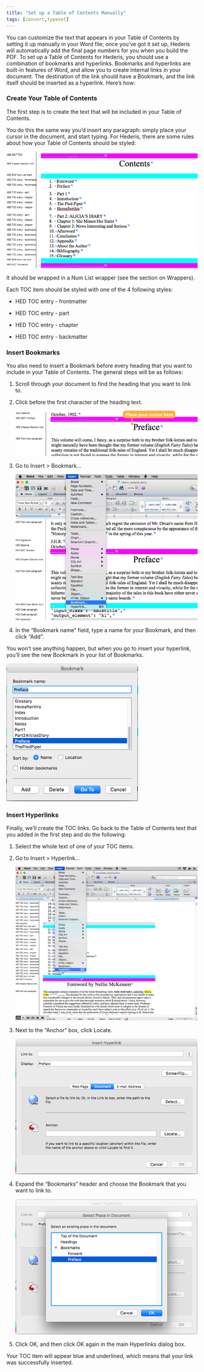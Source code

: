```yaml
---
title: "Set up a Table of Contents Manually"
tags: [convert,typeset]
---
```

 
<html><body><section data-type="chapter" class="hsecchapter" data-hederis-type="hsecchapter" id="setup-a-toc" data-pi-attrs="id: setup-a-toc; data-tags: convert,typeset;" role="doc-chapter" data-tags="convert,typeset" data-author-name=" " data-book-title=" " title="Set up a Table of Contents Manually"><p class="hblkp" data-hederis-type="hblkp" id="p1JIRyAHY">You can customize the text that appears in your Table of Contents by setting it up manually in your Word file; once you&#8217;ve got it set up, Hederis will automatically add the final page numbers for you when you build the PDF. To set up a Table of Contents for Hederis, you should use a combination of bookmarks and hyperlinks. Bookmarks and hyperlinks are built-in features of Word, and allow you to create internal links in your document. The destination of the link should have a Bookmark, and the link itself should be inserted as a hyperlink. Here&#8217;s how:</p><section class="hwprsubsection" data-hederis-type="hwprsubsection" id="pnHrcfAE7" data-type="subsection" title="Create Your Table of Contents"><h1 data-hederis-type="hblktitle" class="hblktitle" id="p99uTq20z">Create Your Table of Contents</h1><p class="hblkp" data-hederis-type="hblkp" id="puwV1rQHa">The first step is to create the text that will be included in your Table of Contents.</p><p class="hblkp" data-hederis-type="hblkp" id="p8Tffkny4">You do this the same way you&#8217;d insert any paragraph: simply place your cursor in the document, and start typing. For Hederis, there are some rules about how your Table of Contents should be styled:</p><img data-hederis-type="hblkimg" class="hblkimg" id="pyNIgM6bQ" src="/images/toc0_1.png" data-img-src="/images/toc0_1.png"/><p class="hblkp" data-hederis-type="hblkp" id="pXZdkjw43">It should be wrapped in a Num List wrapper (see the section on Wrappers).</p><p class="hblkp" data-hederis-type="hblkp" id="puafucKc3">Each TOC item should be styled with one of the 4 following styles:</p><ul class="hwprbulletlist" data-hederis-type="hwprbulletlist" id="ptY0utxIY"><li class="hblkuli" data-hederis-type="hblkuli" id="li8cXsMfAR"><p class="hblkuli" data-hederis-type="hblklip" id="pcrpb5i5a">HED TOC entry - frontmatter</p></li><li class="hblkuli" data-hederis-type="hblkuli" id="li89cFjrpG"><p class="hblkuli" data-hederis-type="hblklip" id="pDdiSzbXW">HED TOC entry - part</p></li><li class="hblkuli" data-hederis-type="hblkuli" id="liux6G00bZ"><p class="hblkuli" data-hederis-type="hblklip" id="pLm844Xti">HED TOC entry - chapter</p></li><li class="hblkuli" data-hederis-type="hblkuli" id="liHu5X2z8r"><p class="hblkuli" data-hederis-type="hblklip" id="pxiejA0KQ">HED TOC entry - backmatter</p></li></ul></section><section class="hwprsubsection" data-hederis-type="hwprsubsection" id="pQGD3rxUg" data-type="subsection" title="Insert Bookmarks"><h1 data-hederis-type="hblktitle" class="hblktitle" id="pDRmHmRYo">Insert Bookmarks</h1><p class="hblkp" data-hederis-type="hblkp" id="ppcpcczrU">You also need to insert a Bookmark before every heading that you want to include in your Table of Contents. The general steps will be as follows:</p><ol class="hwprnumlist" data-hederis-type="hwprnumlist" id="pmCl0kt0B"><li class="hblkoli" data-hederis-type="hblkoli" id="liznaXR3Np"><p class="hblkoli" data-hederis-type="hblklip" id="pIeGcTyjO">Scroll through your document to find the heading that you want to link to.</p></li><li class="hblkoli" data-hederis-type="hblkoli" id="lickJlZkX0"><p class="hblkoli" data-hederis-type="hblklip" id="pQY1ImxCY">Click before the first character of the heading text.</p><img data-hederis-type="hblkimg" class="hblkimg" id="ptMiDi5gM" src="/images/toc1_1.png" data-img-src="/images/toc1_1.png"/></li><li class="hblkoli" data-hederis-type="hblkoli" id="lioajwnAQ7"><p class="hblkoli" data-hederis-type="hblklip" id="p966AjDhY">Go to Insert &gt; Bookmark&#8230;</p><img data-hederis-type="hblkimg" class="hblkimg" id="psstYrAah" src="/images/toc1_2.png" data-img-src="/images/toc1_2.png"/></li><li class="hblkoli" data-hederis-type="hblkoli" id="liJwdLY7YX"><p class="hblkoli" data-hederis-type="hblklip" id="pQD3YCVuS">In the &#8220;Bookmark name&#8221; field, type a name for your Bookmark, and then click &#8220;Add&#8221;.</p></li></ol><p class="hblkp" data-hederis-type="hblkp" id="p5CToicuM">You won&#8217;t see anything happen, but when you go to insert your hyperlink, you&#8217;ll see the new Bookmark in your list of Bookmarks.</p><img data-hederis-type="hblkimg" class="hblkimg" id="pZgeFJSPh" src="/images/toc1_3.png" data-img-src="/images/toc1_3.png"/></section><section class="hwprsubsection" data-hederis-type="hwprsubsection" id="pdw3yMVub" data-type="subsection" title="Insert Hyperlinks"><h1 data-hederis-type="hblktitle" class="hblktitle" id="petwcMl0H">Insert Hyperlinks</h1><p class="hblkp" data-hederis-type="hblkp" id="p3WbWS9E3">Finally, we&#8217;ll create the TOC links. Go back to the Table of Contents text that you added in the first step and do the following:</p><ol class="hwprnumlist" data-hederis-type="hwprnumlist" id="ptbQykKjK"><li class="hblkoli" data-hederis-type="hblkoli" id="li7Khk94Y5"><p class="hblkoli" data-hederis-type="hblklip" id="prLpYABBl">Select the whole text of one of your TOC items.</p></li><li class="hblkoli" data-hederis-type="hblkoli" id="liSYAsW24J"><p class="hblkoli" data-hederis-type="hblklip" id="peHhj0tej">Go to Insert &gt; Hyperlink&#8230;</p><img data-hederis-type="hblkimg" class="hblkimg" id="pYr7Sm4P3" src="/images/hyperlink1.png" data-img-src="/images/hyperlink1.png"/></li><li class="hblkoli" data-hederis-type="hblkoli" id="liiZHLHWva"><p class="hblkoli" data-hederis-type="hblklip" id="pQ3IQqOI3">Next to the &#8220;Anchor&#8221; box, click Locate.</p><img data-hederis-type="hblkimg" class="hblkimg" id="pmUqzZI9G" src="/images/hyperlink2.png" data-img-src="/images/hyperlink2.png"/></li><li class="hblkoli" data-hederis-type="hblkoli" id="li3F7fupcl"><p class="hblkoli" data-hederis-type="hblklip" id="popUA35j6">Expand the &#8220;Bookmarks&#8221; header and choose the Bookmark that you want to link to.</p><img data-hederis-type="hblkimg" class="hblkimg" id="prP6pcmUn" src="/images/hyperlink4.png" data-img-src="/images/hyperlink4.png"/></li><li class="hblkoli" data-hederis-type="hblkoli" id="li3lfqkzXh"><p class="hblkoli" data-hederis-type="hblklip" id="pWyWoEDJe">Click OK, and then click OK again in the main Hyperlinks dialog box.</p></li></ol><p class="hblkp" data-hederis-type="hblkp" id="pa7EGAns5">Your TOC item will appear blue and underlined, which means that your link was successfully inserted.</p></section></section></body></html>
